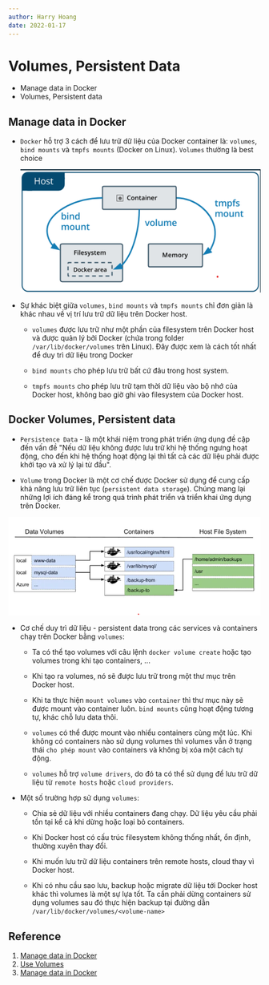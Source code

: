 ```yaml
---
author: Harry Hoang
date: 2022-01-17
---
```

# Volumes, Persistent Data
- Manage data in Docker
- Volumes, Persistent data

## Manage data in Docker
- `Docker` hỗ trợ 3 cách để lưu trữ dữ liệu của Docker container là: `volumes`, `bind mounts` và `tmpfs mounts` (Docker on Linux). `Volumes` thường là best choice

    ![](./images/host.png)

- Sự khác biệt giữa `volumes`, `bind mounts` và `tmpfs mounts` chỉ đơn giản là khác nhau về vị trí lưu trữ dữ liệu trên Docker host.
    + `volumes` được lưu trữ như một phần của filesystem trên Docker host và được quản lý bởi Docker (chứa trong folder `/var/lib/docker/volumes` trên Linux). Đây được xem là cách tốt nhất để duy trì dữ liệu trong Docker

    + `bind mounts` cho phép lưu trữ bất cứ đâu trong host system.

    + `tmpfs mounts` cho phép lưu trữ tạm thời dữ liệu vào bộ nhớ của Docker host, không bao giờ ghi vào filesystem của Docker host.



## Docker Volumes, Persistent data

- `Persistence Data` - là một khái niệm trong phát triển ứng dụng đề cập đến vấn đề "Nếu dữ liệu không được lưu trữ khi hệ thống ngưng hoạt động, cho đến khi hệ thống hoạt động lại thì tất cả các dữ liệu phải được khởi tạo và xử lý lại từ đầu". 

- `Volume` trong Docker là một cơ chế được Docker sử dụng để cung cấp khả năng lưu trữ liên tục (`persistent data storage`). Chúng mang lại những lợi ích đáng kể trong quá trình phát triển và triển khai ứng dụng trên Docker.


![](./images/volumes.png)

- Cơ chế duy trì dữ liệu - persistent data trong các services và containers chạy trên Docker bằng `volumes`:

    + Ta có thể tạo volumes với câu lệnh `docker volume create` hoặc tạo volumes trong khi tạo containers, ... 

    + Khi tạo ra volumes, nó sẽ được lưu trữ trong một thư mục trên Docker host. 

    + Khi ta thực hiện `mount volumes` vào `container` thì thư mục này sẽ được mount vào container luôn. `bind mounts` cũng hoạt động tương tự, khác chỗ lưu data thôi.

    + `volumes` có thể được mount vào nhiểu containers cùng một lúc. Khi không có containers nào sử dụng volumes thì volumes vẫn ở trạng thái `cho phép mount` vào containers và không bị xóa một cách tự động.

    + `volumes` hỗ trợ `volume drivers`, do đó ta có thể sử dụng để lưu trữ dữ liệu từ `remote hosts` hoặc `cloud providers`.



- Một số trường hợp sử dụng `volumes`:

    + Chia sẻ dữ liệu với nhiều containers đang chạy. Dữ liệu yêu cầu phải tồn tại kể cả khi dừng hoặc loại bỏ containers.

    + Khi Docker host có cấu trúc filesystem không thống nhất, ổn định, thường xuyên thay đổi.

    + Khi muốn lưu trữ dữ liệu containers trên remote hosts, cloud thay vì Docker host.

    + Khi có nhu cầu sao lưu, backup hoặc migrate dữ liệu tới Docker host khác thì volumes là một sự lựa tốt. Ta cần phải dừng containers sử dụng volumes sau đó thực hiện backup tại đường dẫn `/var/lib/docker/volumes/<volume-name>`


## Reference

1. [Manage data in Docker](https://docs.docker.com/storage/)
2. [Use Volumes](https://docs.docker.com/storage/volumes/)
3. [Manage data in Docker](https://docs.docker.com/storage/)
